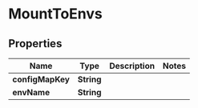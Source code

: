 

# MountToEnvs


## Properties

| Name | Type | Description | Notes |
|------------ | ------------- | ------------- | -------------|
|**configMapKey** | **String** |  |  |
|**envName** | **String** |  |  |



